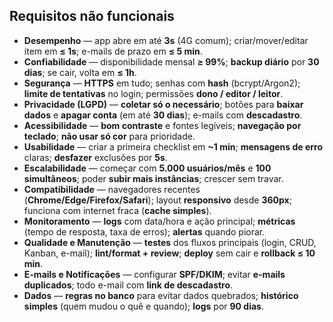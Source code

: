 ## Requisitos não funcionais

* **Desempenho** — app abre em até **3s** (4G comum); criar/mover/editar item em **≤ 1s**; e-mails de prazo em **≤ 5 min**.
* **Confiabilidade** — disponibilidade mensal **≥ 99%**; **backup diário** por **30 dias**; se cair, volta em **≤ 1h**.
* **Segurança** — **HTTPS** em tudo; senhas com **hash** (bcrypt/Argon2); **limite de tentativas** no login; permissões **dono / editor / leitor**.
* **Privacidade (LGPD)** — **coletar só o necessário**; botões para **baixar dados** e **apagar conta** (em até **30 dias**); e-mails com **descadastro**.
* **Acessibilidade** — **bom contraste** e fontes legíveis; **navegação por teclado**; **não usar só cor** para prioridade.
* **Usabilidade** — criar a primeira checklist em **~1 min**; **mensagens de erro** claras; **desfazer** exclusões por **5s**.
* **Escalabilidade** — começar com **5.000 usuários/mês** e **100 simultâneos**; poder **subir mais instâncias**; crescer sem travar.
* **Compatibilidade** — navegadores recentes (**Chrome/Edge/Firefox/Safari**); layout **responsivo** desde **360px**; funciona com internet fraca (**cache simples**).
* **Monitoramento** — **logs** com data/hora e ação principal; **métricas** (tempo de resposta, taxa de erros); **alertas** quando piorar.
* **Qualidade e Manutenção** — **testes** dos fluxos principais (login, CRUD, Kanban, e-mail); **lint/format + review**; **deploy** sem cair e **rollback ≤ 10 min**.
* **E-mails e Notificações** — configurar **SPF/DKIM**; evitar **e-mails duplicados**; todo e-mail com **link de descadastro**.
* **Dados** — **regras no banco** para evitar dados quebrados; **histórico simples** (quem mudou o quê e quando); **logs** por **90 dias**.
